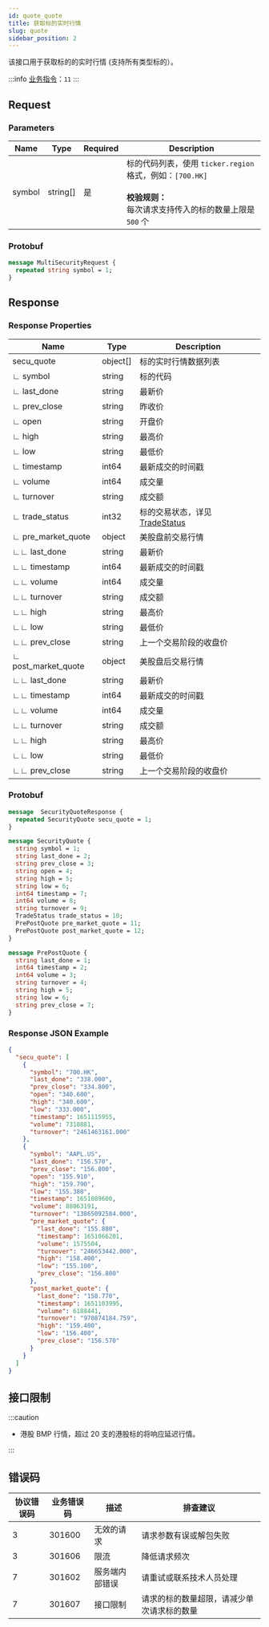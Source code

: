 ```yaml
---
id: quote_quote
title: 获取标的实时行情
slug: quote
sidebar_position: 2
---
```


该接口用于获取标的的实时行情 (支持所有类型标的）。

:::info
[业务指令](../../socket/protocol/request)：`11`
:::

## Request

### Parameters

| Name   | Type     | Required | Description                                                                                                                         |
| ------ | -------- | -------- | ----------------------------------------------------------------------------------------------------------------------------------- |
| symbol | string[] | 是       | 标的代码列表，使用 `ticker.region` 格式，例如：`[700.HK]` <br /><br />**校验规则：**<br />每次请求支持传入的标的数量上限是 `500` 个 |

### Protobuf

```protobuf
message MultiSecurityRequest {
  repeated string symbol = 1;
}
```

## Response

### Response Properties

| Name                | Type     | Description                                                         |
| ------------------- | -------- | ------------------------------------------------------------------- |
| secu_quote          | object[] | 标的实时行情数据列表                                                |
| ∟ symbol            | string   | 标的代码                                                            |
| ∟ last_done         | string   | 最新价                                                              |
| ∟ prev_close        | string   | 昨收价                                                              |
| ∟ open              | string   | 开盘价                                                              |
| ∟ high              | string   | 最高价                                                              |
| ∟ low               | string   | 最低价                                                              |
| ∟ timestamp         | int64    | 最新成交的时间戳                                                    |
| ∟ volume            | int64    | 成交量                                                              |
| ∟ turnover          | string   | 成交额                                                              |
| ∟ trade_status      | int32    | 标的交易状态，详见 [TradeStatus](../objects#tradestatus---交易状态) |
| ∟ pre_market_quote  | object   | 美股盘前交易行情                                                    |
| ∟∟ last_done        | string   | 最新价                                                              |
| ∟∟ timestamp        | int64    | 最新成交的时间戳                                                    |
| ∟∟ volume           | int64    | 成交量                                                              |
| ∟∟ turnover         | string   | 成交额                                                              |
| ∟∟ high             | string   | 最高价                                                              |
| ∟∟ low              | string   | 最低价                                                              |
| ∟∟ prev_close       | string   | 上一个交易阶段的收盘价                                              |
| ∟ post_market_quote | object   | 美股盘后交易行情                                                    |
| ∟∟ last_done        | string   | 最新价                                                              |
| ∟∟ timestamp        | int64    | 最新成交的时间戳                                                    |
| ∟∟ volume           | int64    | 成交量                                                              |
| ∟∟ turnover         | string   | 成交额                                                              |
| ∟∟ high             | string   | 最高价                                                              |
| ∟∟ low              | string   | 最低价                                                              |
| ∟∟ prev_close       | string   | 上一个交易阶段的收盘价                                              |

### Protobuf

```protobuf
message  SecurityQuoteResponse {
  repeated SecurityQuote secu_quote = 1;
}

message SecurityQuote {
  string symbol = 1;
  string last_done = 2;
  string prev_close = 3;
  string open = 4;
  string high = 5;
  string low = 6;
  int64 timestamp = 7;
  int64 volume = 8;
  string turnover = 9;
  TradeStatus trade_status = 10;
  PrePostQuote pre_market_quote = 11;
  PrePostQuote post_market_quote = 12;
}

message PrePostQuote {
  string last_done = 1;
  int64 timestamp = 2;
  int64 volume = 3;
  string turnover = 4;
  string high = 5;
  string low = 6;
  string prev_close = 7;
}
```

### Response JSON Example

```json
{
  "secu_quote": [
    {
      "symbol": "700.HK",
      "last_done": "338.000",
      "prev_close": "334.800",
      "open": "340.600",
      "high": "340.600",
      "low": "333.000",
      "timestamp": 1651115955,
      "volume": 7310881,
      "turnover": "2461463161.000"
    },
    {
      "symbol": "AAPL.US",
      "last_done": "156.570",
      "prev_close": "156.800",
      "open": "155.910",
      "high": "159.790",
      "low": "155.380",
      "timestamp": 1651089600,
      "volume": 88063191,
      "turnover": "13865092584.000",
      "pre_market_quote": {
        "last_done": "155.880",
        "timestamp": 1651066201,
        "volume": 1575504,
        "turnover": "246653442.000",
        "high": "158.400",
        "low": "155.100",
        "prev_close": "156.800"
      },
      "post_market_quote": {
        "last_done": "158.770",
        "timestamp": 1651103995,
        "volume": 6188441,
        "turnover": "970874184.759",
        "high": "159.400",
        "low": "156.400",
        "prev_close": "156.570"
      }
    }
  ]
}
```

## 接口限制

:::caution

- 港股 BMP 行情，超过 20 支的港股标的将响应延迟行情。

:::

## 错误码

| 协议错误码 | 业务错误码 | 描述           | 排查建议                                   |
| ---------- | ---------- | -------------- | ------------------------------------------ |
| 3          | 301600     | 无效的请求     | 请求参数有误或解包失败                     |
| 3          | 301606     | 限流           | 降低请求频次                               |
| 7          | 301602     | 服务端内部错误 | 请重试或联系技术人员处理                   |
| 7          | 301607     | 接口限制       | 请求的标的数量超限，请减少单次请求标的数量 |
